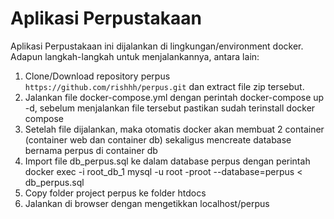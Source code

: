 # Aplikasi Perpustakaan
Aplikasi Perpustakaan ini dijalankan di lingkungan/environment docker. Adapun langkah-langkah untuk menjalankannya, antara lain:

1. Clone/Download repository perpus ```https://github.com/rishhh/perpus.git``` dan extract file zip tersebut.
2. Jalankan file docker-compose.yml dengan perintah docker-compose up -d, sebelum menjalankan file tersebut pastikan sudah terinstall docker compose
3. Setelah file dijalankan, maka otomatis docker akan membuat 2 container (container web dan container db) sekaligus mencreate database bernama perpus di container db
4. Import file db_perpus.sql ke dalam database perpus dengan perintah docker exec -i root_db_1 mysql -u root -proot --database=perpus < db_perpus.sql
5. Copy folder project perpus ke folder htdocs
6. Jalankan di browser dengan mengetikkan localhost/perpus
